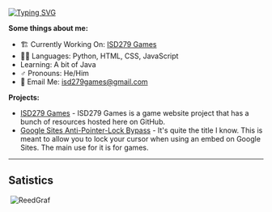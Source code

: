 <!-- This is kinda cool looking ngl -->
[![Typing SVG](https://readme-typing-svg.herokuapp.com?font=Montserrat&color=%233FF7C6&size=21&lines=Hello+there!+Welcome+to+my+GitHub!;Go+check+out+ISD279+Games!+🎮)](https://git.io/typing-svg)

**Some things about me:**
- 🏗️ Currently Working On: [ISD279 Games](https://github.com/ReedGraf/isd279games)
- 👨‍💻 Languages: Python, HTML, CSS, JavaScript
- Learning: A bit of Java
- ♂️ Pronouns: He/Him
- 📧 Email Me: isd279games@gmail.com

**Projects:**

- [ISD279 Games](https://github.com/ReedGraf/isd279games) - ISD279 Games is a game website project that has a bunch of resources hosted here on GitHub.
- [Google Sites Anti-Pointer-Lock Bypass](https://github.com/ReedGraf/anti-pointer-lock-bypass) - It's quite the title I know. This is meant to allow you to lock your cursor when using an embed on Google Sites. The main use for it is for games.

---

## Satistics

<p>&nbsp;<img src="https://github-readme-stats.vercel.app/api?username=ReedGraf&show_icons=true&theme=tokyonight&locale=en" alt="ReedGraf" /></p>
